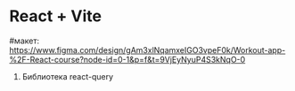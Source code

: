 # React + Vite

#макет: https://www.figma.com/design/gAm3xlNqamxeIGO3vpeF0k/Workout-app-%2F-React-course?node-id=0-1&p=f&t=9VjEyNyuP4S3kNqO-0

1. Библиотека react-query